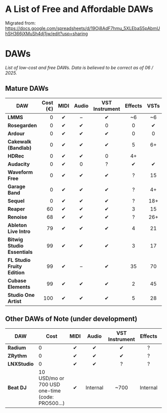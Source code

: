 # A List of Free and Affordable DAWs
Migrated from: https://docs.google.com/spreadsheets/d/19Oj8AdF7hmu_5XLEbaS5pAbmUhSH366jXMuSh4dj1jw/edit?usp=sharing

# DAWs

_List of low-cost and free DAWs. Data is believed to be correct as of 06 / 2025._

## Mature DAWs

| DAW                       | Cost (€) | MIDI | Audio | VST Instrument | Effects | VSTs | Windows | macOS | Linux | AmigaOS | Link                                                                                 |
|---------------------------|---------:|:----:|:-----:|:--------------:|:-------:|:----:|:-------:|:-----:|:-----:|:-------:|--------------------------------------------------------------------------------------|
| **LMMS**                  |        0 | ✔    | –     | ✔              | ~6      | ~6   | ✔       | ✔     | ✔     |         | [lmms.io](https://lmms.io/)                                                         |
| **Rosegarden**            |        0 | ✔    | ✔     | 0              | 0       | ✔    |         |       | ✔     |         | [rosegardenmusic.com](https://www.rosegardenmusic.com/)                             |
| **Ardour**                |        0 | ✔    | ✔     | ✔              | 0       | 0    | ✔       | ✔     | ✔     |         | [ardour.org](https://ardour.org/)                                                   |
| **Cakewalk (Bandlab)**    |        0 | ✔    | ✔     | ✔              | 5       | 6+   | ✔       | ✔     |       |         | [cakewalk.com](https://www.cakewalk.com/)                                           |
| **HDRec**                 |        0 | ✔    | ✔     | 0              | 4+      |      |         |       |       | ✔       | [amigaos.net/…/hd-rec](https://www.amigaos.net/software/110/hd-rec)                  |
| **Audacity**              |        0 | ✔    | 0     | ?              | ✔       | ✔    | ✔       | ✔     | ✔     |         | [audacityteam.org](https://www.audacityteam.org/)                                   |
| **Waveform Free**         |        0 | ✔    | ✔     | ✔              | ?       | 15   | ✔       | ✔     | ✔     |         | [tracktion.com/…/waveform-free](https://www.tracktion.com/products/waveform-free)   |
| **Garage Band**           |        0 | ✔    | ✔     | ✔              | ?       | 4+   |         | ✔     |       |         | [apple.com/mac/garageband](https://www.apple.com/mac/garageband/)                   |
| **Sequel**                |        0 | ✔    | ✔     | ✔              | ?       | 18+  | ✔       |       |       |         | [steinberg.net/sequel](https://www.steinberg.net/sequel/)                           |
| **Reaper**                |       60 | ✔    | ✔     | ✔              | 3       | 15   | ✔       | ✔     | ✔     |         | [reaper.fm](https://www.reaper.fm/)                                                 |
| **Renoise**               |       68 | ✔    | ✔     | ✔              | ?       | 26+  | ✔       | ✔     | ✔     |         | [renoise.com](https://www.renoise.com/)                                             |
| **Ableton Live Intro**    |       79 | ✔    | ✔     | ✔              | 4       | 21   | ✔       | ✔     |       |         | [ableton.com/en](https://www.ableton.com/en/)                                        |
| **Bitwig Studio Essentials** |    99 | ✔    | ✔     | ✔              | 3       | 17   | ✔       | ✔     | ✔     |         | [bitwig.com](https://www.bitwig.com/)                                               |
| **FL Studio Fruity Edition** |   99 | ✔    | –     | ✔              | 35      | 70   | ✔       | ✔     |       |         | [image-line.com](https://www.image-line.com/)                                       |
| **Cubase Elements**       |       99 | ✔    | ✔     | ✔              | 2       | 45   | ✔       | ✔     |       |         | [steinberg.net/cubase](https://www.steinberg.net/cubase)                            |
| **Studio One Artist**     |      100 | ✔    | ✔     | ✔              | 5       | 28   | ✔       | ✔     |       |         | [presonus.com/en-US/studio-one.html](https://www.presonus.com/en-US/studio-one.html)|

## Other DAWs of Note (under development)

| DAW         | Cost                                             | MIDI | Audio     | VST Instrument | Effects | VSTs | Windows | macOS | Linux | AmigaOS | Link                                                                                 |
|-------------|--------------------------------------------------|:----:|:---------:|:--------------:|:-------:|:----:|:-------:|:-----:|:-----:|:-------:|--------------------------------------------------------------------------------------|
| **Radium**  | 0                                                | ✔    | ✔         | ✔              | ?       | ?    | ✔       | ✔     | ✔     |         | [users.notam02.no/~kjetism/radium](http://users.notam02.no/~kjetism/radium/)         |
| **ZRythm**  | 0                                                | ✔    | ✔         | ✔              | ?       | ?    | ✔       | ✔     | ✔     |         | [zrythm.org](https://www.zrythm.org/)                                                |
| **LNXStudio** | 0                                              | ✔    | ✔         | ?              | ?       |      | ✔       | ✔     |       |         | [lnxstudio.sourceforge.io](https://lnxstudio.sourceforge.io/)                        |
| **Beat DJ** | 10 USD/mo or 700 USD one-time (code: PRO500…)     | ✔    | Internal  | ~700           | Internal| 7    | ✔       | ✔     | ✔     |         | [soniare.net/beatdj?f=spread](https://www.soniare.net/beatdj?f=spread)               |
